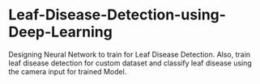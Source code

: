 # Leaf-Disease-Detection-using-Deep-Learning
Designing Neural Network to train for Leaf Disease Detection. Also, train leaf disease detection for custom dataset and classify leaf disease using the camera input for trained Model.
